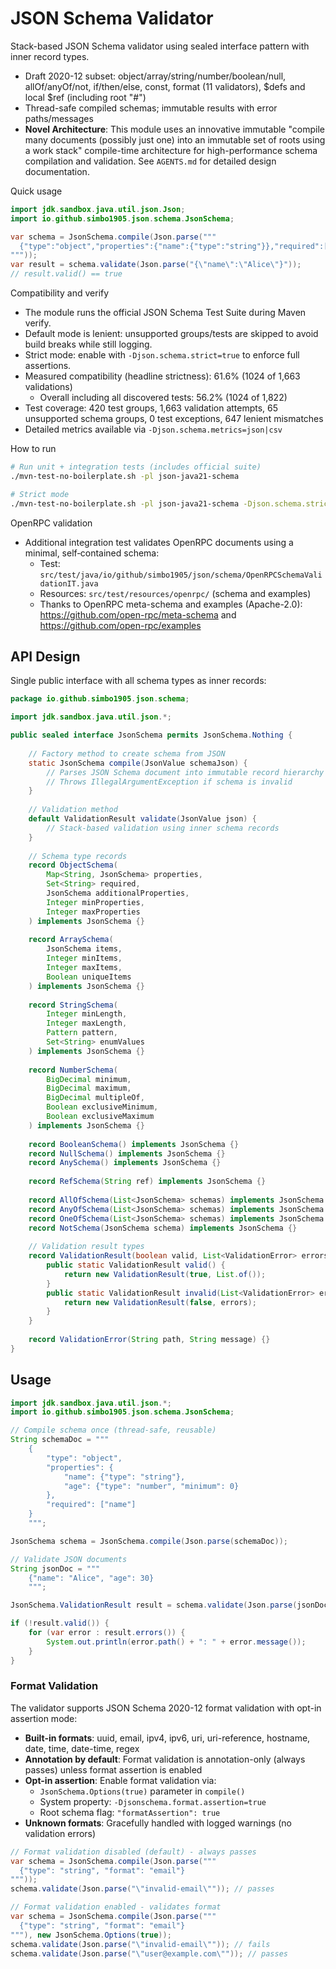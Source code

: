 # JSON Schema Validator

Stack-based JSON Schema validator using sealed interface pattern with inner record types.

- Draft 2020-12 subset: object/array/string/number/boolean/null, allOf/anyOf/not, if/then/else, const, format (11 validators), $defs and local $ref (including root "#")
- Thread-safe compiled schemas; immutable results with error paths/messages
- **Novel Architecture**: This module uses an innovative immutable "compile many documents (possibly just one) into an immutable set of roots using a work stack" compile-time architecture for high-performance schema compilation and validation. See `AGENTS.md` for detailed design documentation.

Quick usage

```java
import jdk.sandbox.java.util.json.Json;
import io.github.simbo1905.json.schema.JsonSchema;

var schema = JsonSchema.compile(Json.parse("""
  {"type":"object","properties":{"name":{"type":"string"}},"required":["name"]}
"""));
var result = schema.validate(Json.parse("{\"name\":\"Alice\"}"));
// result.valid() == true
```

Compatibility and verify

- The module runs the official JSON Schema Test Suite during Maven verify.
- Default mode is lenient: unsupported groups/tests are skipped to avoid build breaks while still logging.
- Strict mode: enable with `-Djson.schema.strict=true` to enforce full assertions.
- Measured compatibility (headline strictness): 61.6% (1024 of 1,663 validations)
  - Overall including all discovered tests: 56.2% (1024 of 1,822)
- Test coverage: 420 test groups, 1,663 validation attempts, 65 unsupported schema groups, 0 test exceptions, 647 lenient mismatches
- Detailed metrics available via `-Djson.schema.metrics=json|csv`

How to run

```bash
# Run unit + integration tests (includes official suite)
./mvn-test-no-boilerplate.sh -pl json-java21-schema

# Strict mode
./mvn-test-no-boilerplate.sh -pl json-java21-schema -Djson.schema.strict=true
```

OpenRPC validation

- Additional integration test validates OpenRPC documents using a minimal, self‑contained schema:
  - Test: `src/test/java/io/github/simbo1905/json/schema/OpenRPCSchemaValidationIT.java`
  - Resources: `src/test/resources/openrpc/` (schema and examples)
  - Thanks to OpenRPC meta-schema and examples (Apache-2.0): https://github.com/open-rpc/meta-schema and https://github.com/open-rpc/examples

## API Design

Single public interface with all schema types as inner records:

```java
package io.github.simbo1905.json.schema;

import jdk.sandbox.java.util.json.*;

public sealed interface JsonSchema permits JsonSchema.Nothing {
    
    // Factory method to create schema from JSON
    static JsonSchema compile(JsonValue schemaJson) {
        // Parses JSON Schema document into immutable record hierarchy
        // Throws IllegalArgumentException if schema is invalid
    }
    
    // Validation method
    default ValidationResult validate(JsonValue json) {
        // Stack-based validation using inner schema records
    }
    
    // Schema type records
    record ObjectSchema(
        Map<String, JsonSchema> properties,
        Set<String> required,
        JsonSchema additionalProperties,
        Integer minProperties,
        Integer maxProperties
    ) implements JsonSchema {}
    
    record ArraySchema(
        JsonSchema items,
        Integer minItems,
        Integer maxItems,
        Boolean uniqueItems
    ) implements JsonSchema {}
    
    record StringSchema(
        Integer minLength,
        Integer maxLength,
        Pattern pattern,
        Set<String> enumValues
    ) implements JsonSchema {}
    
    record NumberSchema(
        BigDecimal minimum,
        BigDecimal maximum,
        BigDecimal multipleOf,
        Boolean exclusiveMinimum,
        Boolean exclusiveMaximum
    ) implements JsonSchema {}
    
    record BooleanSchema() implements JsonSchema {}
    record NullSchema() implements JsonSchema {}
    record AnySchema() implements JsonSchema {}
    
    record RefSchema(String ref) implements JsonSchema {}
    
    record AllOfSchema(List<JsonSchema> schemas) implements JsonSchema {}
    record AnyOfSchema(List<JsonSchema> schemas) implements JsonSchema {}
    record OneOfSchema(List<JsonSchema> schemas) implements JsonSchema {}
    record NotSchema(JsonSchema schema) implements JsonSchema {}
    
    // Validation result types
    record ValidationResult(boolean valid, List<ValidationError> errors) {
        public static ValidationResult valid() {
            return new ValidationResult(true, List.of());
        }
        public static ValidationResult invalid(List<ValidationError> errors) {
            return new ValidationResult(false, errors);
        }
    }
    
    record ValidationError(String path, String message) {}
}
```

## Usage

```java
import jdk.sandbox.java.util.json.*;
import io.github.simbo1905.json.schema.JsonSchema;

// Compile schema once (thread-safe, reusable)
String schemaDoc = """
    {
        "type": "object",
        "properties": {
            "name": {"type": "string"},
            "age": {"type": "number", "minimum": 0}
        },
        "required": ["name"]
    }
    """;

JsonSchema schema = JsonSchema.compile(Json.parse(schemaDoc));

// Validate JSON documents
String jsonDoc = """
    {"name": "Alice", "age": 30}
    """;

JsonSchema.ValidationResult result = schema.validate(Json.parse(jsonDoc));

if (!result.valid()) {
    for (var error : result.errors()) {
        System.out.println(error.path() + ": " + error.message());
    }
}
```

### Format Validation

The validator supports JSON Schema 2020-12 format validation with opt-in assertion mode:

- **Built-in formats**: uuid, email, ipv4, ipv6, uri, uri-reference, hostname, date, time, date-time, regex
- **Annotation by default**: Format validation is annotation-only (always passes) unless format assertion is enabled
- **Opt-in assertion**: Enable format validation via:
  - `JsonSchema.Options(true)` parameter in `compile()`
  - System property: `-Djsonschema.format.assertion=true`
  - Root schema flag: `"formatAssertion": true`
- **Unknown formats**: Gracefully handled with logged warnings (no validation errors)

```java
// Format validation disabled (default) - always passes
var schema = JsonSchema.compile(Json.parse("""
  {"type": "string", "format": "email"}
"""));
schema.validate(Json.parse("\"invalid-email\"")); // passes

// Format validation enabled - validates format
var schema = JsonSchema.compile(Json.parse("""
  {"type": "string", "format": "email"}
"""), new JsonSchema.Options(true));
schema.validate(Json.parse("\"invalid-email\"")); // fails
schema.validate(Json.parse("\"user@example.com\"")); // passes
```
